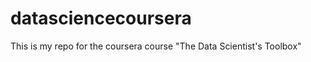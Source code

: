 datasciencecoursera
===================

This is my repo for the coursera course "The Data Scientist's Toolbox"
